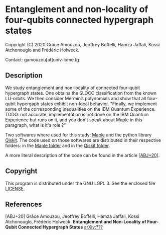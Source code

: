 # Entanglement and non-locality of four-qubits connected hypergraph states

Copyright (C) 2020 Grâce Amouzou, Jeoffrey Boffelli, Hamza Jaffali, Kossi
Atchonouglo and Frédéric Holweck.

Contact: gamouzou[at]univ-lome.tg

## Description

We study entanglement and non-locality of connected four-qubit hypergraph
states. One obtains the SLOCC classification from the known LU-orbits. We then
consider Mermin’s polynomials and show that all four-qubit hypergaph states
exhibit non-local behavior. "Finally, we implement some of the corresponding
inequalities on the IBM Quantum Experience. TODO: not accurate, implementation
is not done on the IBM Quantum Experience but runs on it, and you don't speak
about Maple in this paragraph, what is it's role ?"

Two softwares where used for this study: [Maple](https://www.maplesoft.com/) and 
the python library [Qiskit](https://www.qiskit.org/). The code used on those
softwares are distributed in their respective folders: in the 
[Maple folder](Maple) and in the [Qiskit folder](Qiskit).

A more literal description of the code can be found in the article 
[[ABJ+20]](#ABJ20).

## Copyright

This program is distributed under the GNU LGPL 3. See the enclosed file 
[LICENSE](LICENSE).

## References

<a id="ABJ20"/>[ABJ+20] Grâce Amouzou, Jeoffrey Boffelli, Hamza Jaffali, Kossi
Atchonouglo, Frédéric Holweck. **Entanglement and Non-Locality of Four-Qubit
Connected Hypergraph States**  [arXiv:???](https://arxiv.org/abs/???)
